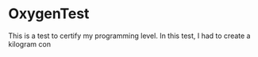 # OxygenTest
This is a test to certify my programming level. In this test, I had to create a kilogram con                       
   
